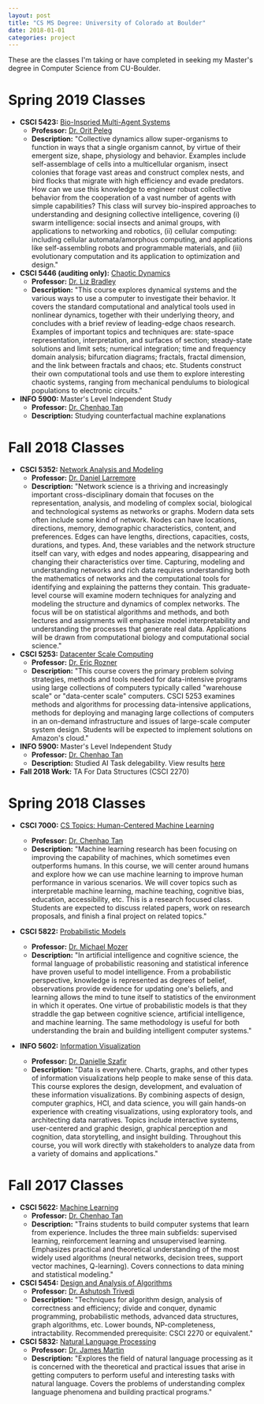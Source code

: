 ```yaml
---
layout: post
title: "CS MS Degree: University of Colorado at Boulder"
date: 2018-01-01
categories: project
---
```

These are the classes I'm taking or have completed in seeking my Master's degree in Computer Science from CU-Boulder.

# Spring 2019 Classes
* __CSCI 5423:__ [Bio-Inspried Multi-Agent Systems](#)
  * __Professor:__ [Dr. Orit Peleg](https://www.peleglab.com/)
  * __Description:__ "Collective dynamics allow super-organisms to function in ways that a single organism cannot, by virtue of their emergent size, shape, physiology and behavior. Examples include self-assemblage of cells into a multicellular organism, insect colonies that forage vast areas and construct complex nests, and bird flocks that migrate with high efficiency and evade predators. How can we use this knowledge to engineer robust collective behavior from the cooperation of a vast number of agents with simple capabilities? This class will survey bio-inspired approaches to understanding and designing collective intelligence, covering (i) swarm intelligence: social insects and animal groups, with applications to networking and robotics, (ii) cellular computing: including cellular automata/amorphous computing, and applications like self-assembling robots and programmable materials, and (iii) evolutionary computation and its application to optimization and design."
* __CSCI 5446 (auditing only):__ [Chaotic Dynamics](http://www.cs.colorado.edu/~lizb/chaos-course.html)
  * __Professor:__ [Dr. Liz Bradley](https://www.cs.colorado.edu/~lizb/)
  * __Description:__ "This course explores dynamical systems and the various ways to use a computer to investigate their behavior. It covers the standard computational and analytical tools used in nonlinear dynamics, together with their underlying theory, and concludes with a brief review of leading-edge chaos research. Examples of important topics and techniques are: state-space representation, interpretation, and surfaces of section; steady-state solutions and limit sets; numerical integration; time and frequency domain analysis; bifurcation diagrams; fractals, fractal dimension, and the link between fractals and chaos; etc. Students construct their own computational tools and use them to explore interesting chaotic systems, ranging from mechanical pendulums to biological populations to electronic circuits."
* __INFO 5900:__ Master's Level Independent Study
  * __Professor:__ [Dr. Chenhao Tan](https://chenhaot.com/)
  * __Description:__ Studying counterfactual machine explanations

# Fall 2018 Classes
* __CSCI 5352:__ [Network Analysis and Modeling](http://danlarremore.com/5352/)
  * __Professor:__ [Dr. Daniel Larremore](https://danlarremore.com/)
  * __Description:__ "Network science is a thriving and increasingly important cross-disciplinary domain that focuses on the representation, analysis, and modeling of complex social, biological and technological systems as networks or graphs. Modern data sets often include some kind of network. Nodes can have locations, directions, memory, demographic characteristics, content, and preferences. Edges can have lengths, directions, capacities, costs, durations, and types. And, these variables and the network structure itself can vary, with edges and nodes appearing, disappearing and changing their characteristics over time. Capturing, modeling and understanding networks and rich data requires understanding both the mathematics of networks and the computational tools for identifying and explaining the patterns they contain. This graduate-level course will examine modern techniques for analyzing and modeling the structure and dynamics of complex networks. The focus will be on statistical algorithms and methods, and both lectures and assignments will emphasize model interpretability and understanding the processes that generate real data. Applications will be drawn from computational biology and computational social science."
* __CSCI 5253:__ [Datacenter Scale Computing](http://ericrozner.com/2018fall-CSCI5253/index.html)
  * __Professor:__ [Dr. Eric Rozner](http://ericrozner.com/)
  * __Description:__ "This course covers the primary problem solving strategies, methods and tools needed for data-intensive programs using large collections of computers typically called "warehouse scale" or "data-center scale" computers. CSCI 5253 examines methods and algorithms for processing data-intensive applications, methods for deploying and managing large collections of computers in an on-demand infrastructure and issues of large-scale computer system design. Students will be expected to implement solutions on Amazon's cloud."
* __INFO 5900:__ Master's Level Independent Study
  * __Professor:__ [Dr. Chenhao Tan](https://chenhaot.com/)
  * __Description:__ Studied AI Task delegability. View results [here](http://blubars.github.io/project/2019/02/08/ai-task-delegability.html)
* __Fall 2018 Work:__ TA For Data Structures (CSCI 2270)

# Spring 2018 Classes
* __CSCI 7000:__ [CS Topics: Human-Centered Machine Learning](https://chenhaot.com/courses/hcml/home.html)
  * __Professor:__ [Dr. Chenhao Tan](https://chenhaot.com/)
  * __Description:__ "Machine learning research has been focusing on improving the capability of machines, which sometimes even outperforms humans. In this course, we will center around humans and explore how we can use machine learning to improve human performance in various scenarios. We will cover topics such as interpretable machine learning, machine teaching, cognitive bias, education, accessibility, etc. This is a research focused class. Students are expected to discuss related papers, work on research proposals, and finish a final project on related topics."
* __CSCI 5822:__ [Probabilistic Models](http://www.cs.colorado.edu/~mozer/Teaching/syllabi/ProbabilisticModelsSpring2018/)
  * __Professor:__ [Dr. Michael Mozer](http://www.cs.colorado.edu/~mozer/index.php)
  * __Description:__ "In artificial intelligence and cognitive science, the formal language of probabilistic reasoning and statistical inference have proven useful to model intelligence. From a probabilistic perspective, knowledge is represented as degrees of belief, observations provide evidence for updating one's beliefs, and learning allows the mind to tune itself to statistics of the environment in which it operates. One virtue of probabilistic models is that they straddle the gap between cognitive science, artificial intelligence, and machine learning. The same methodology is useful for both understanding the brain and building intelligent computer systems."

* __INFO 5602:__ [Information Visualization](http://danielleszafir.com/syllabi/INFO4602_Syllabus.pdf)
  * __Professor:__ [Dr. Danielle Szafir](http://danielleszafir.com/)
  * __Description:__ "Data is everywhere. Charts, graphs, and other types of information visualizations help people to make sense of this data. This course explores the design, development, and evaluation of these information visualizations. By combining aspects of design, computer graphics, HCI, and data science, you will gain hands-on experience with creating visualizations, using exploratory tools, and architecting data narratives. Topics include interactive systems, user-centered and graphic design, graphical perception and cognition, data storytelling, and insight building. Throughout this course, you will work directly with stakeholders to analyze data from a variety of domains and applications."

# Fall 2017 Classes
* __CSCI 5622:__ [Machine Learning](https://chenhaot.com/courses/csci5622/2017fa/home.html)
  * __Professor:__ [Dr. Chenhao Tan](https://chenhaot.com/)
  * __Description:__ "Trains students to build computer systems that learn from experience. Includes the three main subfields: supervised learning, reinforcement learning and unsupervised learning. Emphasizes practical and theoretical understanding of the most widely used algorithms (neural networks, decision trees, support vector machines, Q-learning). Covers connections to data mining and statistical modeling."
* __CSCI 5454:__ [Design and Analysis of Algorithms](https://www.colorado.edu/graduateschool/distance-education/course-offerings/comprehensive-course-list/csci-5454-design-analysis-algorithms)
  * __Professor:__ [Dr. Ashutosh Trivedi](http://www.cs.colorado.edu/~astr3586/)
  * __Description:__ "Techniques for algorithm design, analysis of correctness and efficiency; divide and conquer, dynamic programming, probabilistic methods, advanced data structures, graph algorithms, etc. Lower bounds, NP-completeness, intractability. Recommended prerequisite: CSCI 2270 or equivalent."
* __CSCI 5832:__ [Natural Language Processing](https://www.colorado.edu/graduateschool/distance-education/course-offerings/comprehensive-course-list/csci-5832-natural-language-processing)
  * __Professor:__ [Dr. James Martin](http://www.cs.colorado.edu/~martin/)
  * __Description:__ "Explores the field of natural language processing as it is concerned with the theoretical and practical issues that arise in getting computers to perform useful and interesting tasks with natural language. Covers the problems of understanding complex language phenomena and building practical programs."

